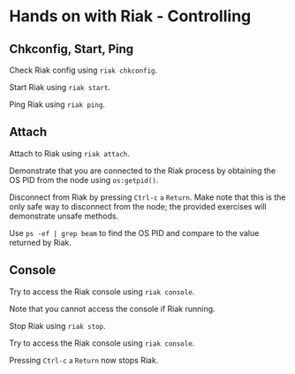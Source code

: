 # Hands on with Riak - Controlling

## Chkconfig, Start, Ping

Check Riak config using `riak chkconfig`.

Start Riak using `riak start`.

Ping Riak using `riak ping`.

## Attach

Attach to Riak using `riak attach`.

Demonstrate that you are connected to the Riak process by obtaining the OS PID
from the node using `os:getpid()`.

Disconnect from Riak by pressing `Ctrl-c` `a` `Return`. Make note that this is the only safe
way to disconnect from the node; the provided exercises will demonstrate unsafe methods.

Use `ps -ef | grep beam` to find the OS PID and compare to the value returned by Riak.

## Console

Try to access the Riak console using `riak console`.

Note that you cannot access the console if Riak running.

Stop Riak using `riak stop`.

Try to access the Riak console using `riak console`.

Pressing `Ctrl-c` `a` `Return` now stops Riak.